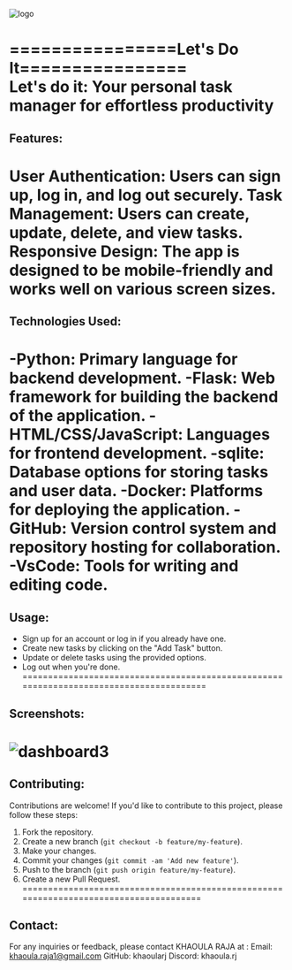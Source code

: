 ![logo](https://github.com/khaoularj/ToDo/assets/125494714/e98e794d-b401-47ef-840e-00532c4f70a1)

================Let's Do It================         
Let's do it: Your personal task manager for effortless productivity
=======================================================================================
## Features:
  **User Authentication**: Users can sign up, log in, and log out securely.
  **Task Management**: Users can create, update, delete, and view tasks.
  **Responsive Design**: The app is designed to be mobile-friendly and works well on various screen sizes.
=======================================================================================
## Technologies Used:
   -Python: Primary language for backend development.
   -Flask: Web framework for building the backend of the application.
   -HTML/CSS/JavaScript: Languages for frontend development.
   -sqlite: Database options for storing tasks and user data.
   -Docker: Platforms for deploying the application.
   -GitHub: Version control system and repository hosting for collaboration.
   -VsCode: Tools for writing and editing code.
=======================================================================================
## Usage:
  - Sign up for an account or log in if you already have one.
  - Create new tasks by clicking on the "Add Task" button.
  - Update or delete tasks using the provided options.
  - Log out when you're done.
=======================================================================================
## Screenshots:
![dashboard3](https://github.com/khaoularj/ToDo/assets/125494714/84680319-ec51-49ab-8e16-9c27695bc087)
======================================================================================
## Contributing:
Contributions are welcome! If you'd like to contribute to this project, please follow these steps:
  1. Fork the repository.
  2. Create a new branch (`git checkout -b feature/my-feature`).
  3. Make your changes.
  4. Commit your changes (`git commit -am 'Add new feature'`).
  5. Push to the branch (`git push origin feature/my-feature`).
  6. Create a new Pull Request.
======================================================================================
## Contact:
For any inquiries or feedback, please contact KHAOULA RAJA at :
Email: khaoula.raja1@gmail.com
GitHub: khaoularj
Discord: khaoula.rj
